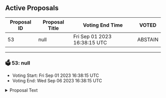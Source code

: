 ## Active Proposals

| Proposal ID | Proposal Title | Voting End Time | VOTED |
|-------------|----------------|-----------------|-------|
| 53 | null | Fri Sep 01 2023 16:38:15 UTC | ABSTAIN |

---

### 🗳 53: null
- Voting Start: Fri Sep 01 2023 16:38:15 UTC
- Voting End: Wed Sep 06 2023 16:38:15 UTC

<details>
<summary>Proposal Text</summary>
 
null
</details>
